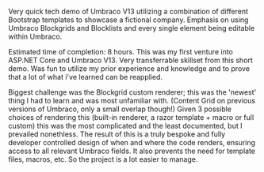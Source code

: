 Very quick tech demo of Umbraco V13 utilizing a combination of different Bootstrap templates to showcase a fictional company. 
Emphasis on using Umbraco Blockgrids and Blocklists and every single element being editable within Umbraco. 

Estimated time of completion: 8 hours. 
This was my first venture into ASP.NET Core and Umbraco V13. Very transferrable skillset from this short demo. 
Was fun to utilize my prior experience and knowledge and to prove that a lot of what i've learned can be reapplied. 

Biggest challenge was the Blockgrid custom renderer; this was the 'newest' thing I had to learn and was most unfamiliar with. (Content Grid on previous versions of Umbraco, only a small overlap though!)
Given 3 possible choices of rendering this (built-in renderer, a razor template + macro or full custom) this was the most complicated and the least documented, but I prevailed nonethless. 
The result of this is a truly bespoke and fully developer controlled design of when and where the code renders, ensuring access to all relevant Umbraco fields. 
It also prevents the need for template files, macros, etc. So the project is a lot easier to manage. 

